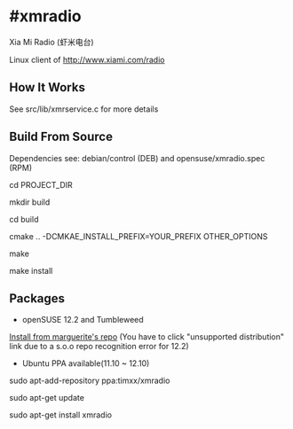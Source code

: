 #xmradio
=======

Xia Mi Radio (虾米电台)

Linux client of http://www.xiami.com/radio


## How It Works

See src/lib/xmrservice.c for more details


## Build From Source

Dependencies see: debian/control (DEB) and opensuse/xmradio.spec (RPM)

cd PROJECT_DIR

mkdir build

cd build

cmake .. -DCMKAE_INSTALL_PREFIX=YOUR_PREFIX OTHER_OPTIONS

make

make install

## Packages

* openSUSE 12.2 and Tumbleweed

[Install from marguerite's repo](http://software.opensuse.org/package/xmradio) (You have to click "unsupported distribution" link due to a s.o.o repo recognition error for 12.2)

* Ubuntu PPA available(11.10 ~ 12.10)

sudo apt-add-repository ppa:timxx/xmradio

sudo apt-get update

sudo apt-get install xmradio
